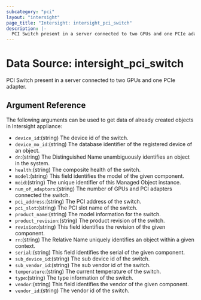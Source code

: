 ```yaml
---
subcategory: "pci"
layout: "intersight"
page_title: "Intersight: intersight_pci_switch"
description: |-
  PCI Switch present in a server connected to two GPUs and one PCIe adapter.
---
```


# Data Source: intersight_pci_switch
PCI Switch present in a server connected to two GPUs and one PCIe adapter.
## Argument Reference
The following arguments can be used to get data of already created objects in Intersight appliance:
* `device_id`:(string) The device id of the switch. 
* `device_mo_id`:(string) The database identifier of the registered device of an object. 
* `dn`:(string) The Distinguished Name unambiguously identifies an object in the system. 
* `health`:(string) The composite health of the switch. 
* `model`:(string) This field identifies the model of the given component. 
* `moid`:(string) The unique identifier of this Managed Object instance. 
* `num_of_adaptors`:(string) The number of GPUs and PCI adapters connected the switch. 
* `pci_address`:(string) The PCI address of the switch. 
* `pci_slot`:(string) The PCI slot name of the switch. 
* `product_name`:(string) The model information for the switch. 
* `product_revision`:(string) The product revision of the switch. 
* `revision`:(string) This field identifies the revision of the given component. 
* `rn`:(string) The Relative Name uniquely identifies an object within a given context. 
* `serial`:(string) This field identifies the serial of the given component. 
* `sub_device_id`:(string) The sub device id of the switch. 
* `sub_vendor_id`:(string) The sub vendor id of the switch. 
* `temperature`:(string) The current temperature of the switch. 
* `type`:(string) The type information of the switch. 
* `vendor`:(string) This field identifies the vendor of the given component. 
* `vendor_id`:(string) The vendor id of the switch. 
